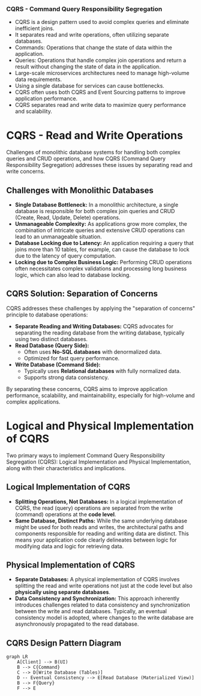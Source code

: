 
### CQRS - Command Query Responsibility Segregation
- CQRS is a design pattern used to avoid complex queries and eliminate inefficient joins.
- It separates read and write operations, often utilizing separate databases.
- Commands: Operations that change the state of data within the application.
- Queries: Operations that handle complex join operations and return a result without changing the state of data in the application.
- Large-scale microservices architectures need to manage high-volume data requirements.
- Using a single database for services can cause bottlenecks.
- CQRS often uses both CQRS and Event Sourcing patterns to improve application performance.
- CQRS separates read and write data to maximize query performance and scalability.

# CQRS - Read and Write Operations

Challenges of monolithic database systems for handling both complex queries and CRUD operations, and how CQRS (Command Query Responsibility Segregation) addresses these issues by separating read and write concerns.

## Challenges with Monolithic Databases

* **Single Database Bottleneck:** In a monolithic architecture, a single database is responsible for both complex join queries and CRUD (Create, Read, Update, Delete) operations.
* **Unmanageable Complexity:** As applications grow more complex, the combination of intricate queries and extensive CRUD operations can lead to an unmanageable situation.
* **Database Locking due to Latency:** An application requiring a query that joins more than 10 tables, for example, can cause the database to lock due to the latency of query computation.
* **Locking due to Complex Business Logic:** Performing CRUD operations often necessitates complex validations and processing long business logic, which can also lead to database locking.

## CQRS Solution: Separation of Concerns

CQRS addresses these challenges by applying the "separation of concerns" principle to database operations:

* **Separate Reading and Writing Databases:** CQRS advocates for separating the reading database from the writing database, typically using two distinct databases.
* **Read Database (Query Side):**
    * Often uses **No-SQL databases** with denormalized data.
    * Optimized for fast query performance.
* **Write Database (Command Side):**
    * Typically uses **Relational databases** with fully normalized data.
    * Supports strong data consistency.

By separating these concerns, CQRS aims to improve application performance, scalability, and maintainability, especially for high-volume and complex applications.

# Logical and Physical Implementation of CQRS

Two primary ways to implement Command Query Responsibility Segregation (CQRS): Logical Implementation and Physical Implementation, along with their characteristics and implications.

## Logical Implementation of CQRS

* **Splitting Operations, Not Databases:** In a logical implementation of CQRS, the read (query) operations are separated from the write (command) operations at the **code level**.
* **Same Database, Distinct Paths:** While the same underlying database might be used for both reads and writes, the architectural paths and components responsible for reading and writing data are distinct. This means your application code clearly delineates between logic for modifying data and logic for retrieving data.

## Physical Implementation of CQRS

* **Separate Databases:** A physical implementation of CQRS involves splitting the read and write operations not just at the code level but also **physically using separate databases**.
* **Data Consistency and Synchronization:** This approach inherently introduces challenges related to data consistency and synchronization between the write and read databases. Typically, an eventual consistency model is adopted, where changes to the write database are asynchronously propagated to the read database.

## CQRS Design Pattern Diagram

```mermaid
graph LR
    A[Client] --> B(UI)
    B --> C{Command}
    C --> D[Write Database (Tables)]
    D -- Eventual Consistency --> E[Read Database (Materialized View)]
    B --> F{Query}
    F --> E
